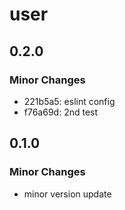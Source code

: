 # user

## 0.2.0

### Minor Changes

- 221b5a5: eslint config
- f76a69d: 2nd test

## 0.1.0

### Minor Changes

- minor version update
